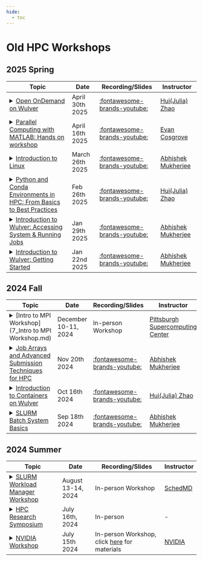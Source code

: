 ```yaml
---
hide:
  - toc
---
```


# Old HPC Workshops

## 2025 Spring

| Topic                                                                                                                                                                                                                                                                                                                                                                                                                                                                                                                                                                                                                                                                                                                                           | Date            | Recording/Slides                                                                                                                                                        | Instructor                                                                  |
|-------------------------------------------------------------------------------------------------------------------------------------------------------------------------------------------------------------------------------------------------------------------------------------------------------------------------------------------------------------------------------------------------------------------------------------------------------------------------------------------------------------------------------------------------------------------------------------------------------------------------------------------------------------------------------------------------------------------------------------------------|-----------------|-------------------------------------------------------------------------------------------------------------------------------------------------------------------------|-----------------------------------------------------------------------------|
| <details><summary>[Open OnDemand on Wulver](6_intro_to_OnDemand.md)</summary>Provides information on NJIT’s Open OnDemand portal, a browser-based gateway to the Wulver cluster and shared storage. With a focus on streamlining your HPC workflows, you will explore common scenarios and tasks through interactive demos. This webinar provides a detailed understanding of how to manage your files on the cluster, run interactive applications like Jupyter Notebook and RStudio, launch a full Linux desktop environment in a browser, and submit and monitor SLURM jobs. Additionally, it provides information on how to track resource usage and optimize your job performance for efficient computing on the Wulver cluster.</details> | April 30th 2025 | [:fontawesome-brands-youtube:](../../HPC_Events_and_Workshops/Workshop_and_Training_Videos/index.md#open-ondemand-on-wulver)                                            | [Hui(Julia) Zhao](../../about/index.md#research-computing-facilitator)      |
| <details><summary>[Parallel Computing with MATLAB: Hands on workshop](5_parallel_computing_with_matlab.md)</summary>This hands-on workshop introduces parallel and distributed computing in MATLAB with a focus on speeding up application codes and offloading computers. By working through common scenarios and workflows using hands-on demos, this webinar provides a detailed understanding of the parallel constructs in MATLAB, their capabilities, and some of the common hurdles that users encounter when using them.</details>                                                                                                                                                                                                      | April 16th 2025 | [:fontawesome-brands-youtube:](https://www.mathworks.com/company/events/webinars/upcoming/parallel-computing-with-matlab-hands-on-workshop-4777000.html)                | [Evan Cosgrove](mailto:ecosgrov@mathworks.com)                              |
| <details><summary>[Introduction to Linux](4_intro_to_linux.md)</summary> This webinar introducing the basics of Linux, essential for working in High-Performance Computing (HPC) environments. </details>                                                                                                                                                                                                                                                                                                                                                                                                                                                                                                                                       | March 26th 2025 | [:fontawesome-brands-youtube:](../../HPC_Events_and_Workshops/Workshop_and_Training_Videos/index.md#introduction-to-linux)                                              | [Abhishek Mukherjee](../../about/index.md#research-computing-facilitator_1) |
| <details><summary>[Python and Conda Environments in HPC: From Basics to Best Practices](3_conda_training.md)</summary>This workshop offers a basic concept of using Python for High-Performance Computing (HPC) and effectively managing Python environments with Conda. This webinar empowers participants to leverage the power of Python for their scientific computing needs on HPC systems.</details>                                                                                                                                                                                                                                                                                                                                      | Feb 26th 2025   | [:fontawesome-brands-youtube:](../../HPC_Events_and_Workshops/Workshop_and_Training_Videos/index.md#python-and-conda-environments-in-hpc-from-basics-to-best-practices) | [Hui(Julia) Zhao](../../about/index.md#research-computing-facilitator)      |
| <details><summary>[Introduction to Wulver: Accessing System & Running Jobs](2_intro_to_Wulver_II.md)</summary>The HPC training event focuses on providing the fundamentals of SLURM (Simple Linux Utility for Resource Management), a workload manager. This virtual session will equip you with the essential skills needed to effectively utilize HPC resources using SLURM.</details>                                                                                                                                                                                                                                                                                                                                                        | Jan 29th 2025   | [:fontawesome-brands-youtube:](../../HPC_Events_and_Workshops/Workshop_and_Training_Videos/index.md#introduction-to-wulver-accessing-system-running-jobs)               | [Abhishek Mukherjee](../../about/index.md#research-computing-facilitator_1) |  
| <details><summary>[Introduction to Wulver: Getting Started](1_intro_to_Wulver_I.md)</summary> This webinar introduces NJIT's HPC environment, Wulver. This virtual session will provide essential information about the Wulver cluster, how to get an account, and allocation details.</details>                                                                                                                                                                                                                                                                                                                                                                                                                                                | Jan 22nd 2025   | [:fontawesome-brands-youtube:](../../HPC_Events_and_Workshops/Workshop_and_Training_Videos/index.md#introduction-to-wulver-getting-started)                             | [Abhishek Mukherjee](../../about/index.md#research-computing-facilitator_1) |

## 2024 Fall


| Topic                                                                                                                                                                                                                                                                                                                                                                                                                                                                                                               | Date                 | Recording/Slides                                                                                                                                           | Instructor                                                                  |
|---------------------------------------------------------------------------------------------------------------------------------------------------------------------------------------------------------------------------------------------------------------------------------------------------------------------------------------------------------------------------------------------------------------------------------------------------------------------------------------------------------------------|----------------------|------------------------------------------------------------------------------------------------------------------------------------------------------------|-----------------------------------------------------------------------------|
| <details><summary>[Intro to MPI Workshop](7_Intro to MPI Workshop.md)</summary>This workshop is intended to give C and Fortran programmers a hands-on introduction to MPI programming. Both days are compact, to accommodate multiple time zones, but packed with useful information and lab exercises. This workshop provides working knowledge of how to write scalable codes using MPI – the standard programming tool of scalable parallel computing.</details>                                                 | December 10-11, 2024 | In-person Workshop                                                                                                                                         | [Pittsburgh Supercomputing Center](https://www.psc.edu/)                    |
| <details><summary>[Job Arrays and Advanced Submission Techniques for HPC](3_slurm_advanced.md)</summary>This session is designed for HPC users who are familiar with basic SLURM commands and are ready to dive into more sophisticated job management techniques.</details>                                                                                                                                                                                                                                        | Nov 20th 2024        | [:fontawesome-brands-youtube:](../../HPC_Events_and_Workshops/Workshop_and_Training_Videos/index.md#job-arrays-and-advanced-submission-techniques-for-hpc) | [Abhishek Mukherjee](../../about/index.md#research-computing-facilitator_1) |
| <details><summary>[Introduction to Containers on Wulver](2_containers.md)</summary> The HPC training event on using Singularity containers provides participants with a comprehensive introduction to container technology and its advantages in high-performance computing environments. This workshop provides the fundamentals of Singularity, including installation, basic commands, and workflow, as well as how to create and build containers using definition files and existing Docker images. </details> | Oct 16th 2024        | [:fontawesome-brands-youtube:](../../HPC_Events_and_Workshops/Workshop_and_Training_Videos/index.md#introduction-to-containers-on-wulver)                  | [Hui(Julia) Zhao](../../about/index.md#research-computing-facilitator)      |
| <details><summary>[SLURM Batch System Basics](1_slurm.md)</summary>This workshop introduces researchers, scientists, and HPC users to the fundamentals of the SLURM (Simple Linux Utility for Resource Management) workload manager. This virtual session  provides the information on effectively utilizing HPC resources through SLURM.</details>                                                                                                                                                                 | Sep 18th 2024        | [:fontawesome-brands-youtube:](../../HPC_Events_and_Workshops/Workshop_and_Training_Videos/index.md#slurm-batch-system-basics)                             | [Abhishek Mukherjee](../../about/index.md#research-computing-facilitator_1) |

## 2024 Summer


| Topic                                                                                                                                                                                                                                                                                                                                                                                                                                                                                                           | Date               | Recording/Slides                                                                                                                                                                                               | Instructor                                                    |
|-----------------------------------------------------------------------------------------------------------------------------------------------------------------------------------------------------------------------------------------------------------------------------------------------------------------------------------------------------------------------------------------------------------------------------------------------------------------------------------------------------------------|--------------------|----------------------------------------------------------------------------------------------------------------------------------------------------------------------------------------------------------------|---------------------------------------------------------------|
| <details><summary>[SLURM Workload Manager Workshop](6_slurm_workshop.md)</summary>This workshop helps in identifying commonalities between previously used resources and schedulers, offering increased understanding and adoption of SLURM job scheduling, resource management, and troubleshooting techniques.</details>                                                                                                                                                                                      | August 13-14, 2024 | In-person Workshop                                                                                                                                                                                             | [SchedMD](https://www.schedmd.com/)                           |
| <details><summary>[HPC Research Symposium](5_symposium.md)</summary>The Symposium features a keynote from Anthony Dina, Global Field CTO for Unstructured Data Solutions at Dell Technologies, along with invited talks by Dibakar Datta from NJIT’s Department of Mechanical and Industrial Engineering, and Jose Alvarez from Cambridge Computer Services. It also includes several lightning talks by NJIT researchers showcasing their use of High Performance Computing resources in their work.</details> | July 16th, 2024    | In-person                                                                                                                                                                                                      | -                                                             |
| <details><summary>[NVIDIA Workshop](4_nvidia.md)</summary> This workshop provides the information on GPU-accelerated resources to analyze data </details>                                                                                                                                                                                                                                                                                                                                                                                                | July 15th 2024     | In-person Workshop, click [here](https://www.nvidia.com/content/dam/en-zz/Solutions/deep-learning/deep-learning-education/DLI-Workshop-Fundamentals-of-Accelerated-Data-Science-with-RAPIDS.pdf) for materials | [NVIDIA](https://www.nvidia.com/) |
